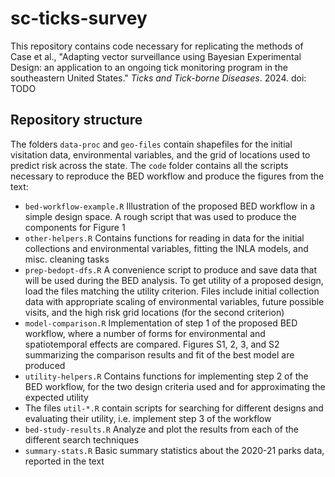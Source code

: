 # sc-ticks-survey

This repository contains code necessary for replicating the methods of Case et al., "Adapting vector surveillance using Bayesian Experimental Design: 
an application to an ongoing tick monitoring program in the southeastern United States." *Ticks and Tick-borne Diseases*. 2024. doi: TODO

## Repository structure

The folders `data-proc` and `geo-files` contain shapefiles for the initial visitation data, environmental variables, and the grid of locations used to predict risk across the state. The `code` folder contains all the scripts necessary to reproduce the BED workflow and produce the figures from the text:

- `bed-workflow-example.R` Illustration of the proposed BED workflow in a simple design space. A rough script that was used to produce the components for Figure 1
- `other-helpers.R` Contains functions for reading in data for the initial collections and environmental variables, fitting the INLA models, and misc. cleaning tasks
- `prep-bedopt-dfs.R` A convenience script to produce and save data that will be used during the BED
analysis. To get utility of a proposed design, load the files matching the utility criterion. Files include initial collection data with appropriate scaling of environmental variables, future possible visits, and the high risk
grid locations (for the second criterion)
- `model-comparison.R` Implementation of step 1 of the proposed BED workflow, where a number of forms for environmental and spatiotemporal effects are compared. Figures S1, 2, 3, and S2 summarizing the comparison results and fit of the best model are produced
- `utility-helpers.R` Contains functions for implementing step 2 of the BED workflow, for the two design criteria used and for approximating the expected utility
- The files `util-*.R` contain scripts for searching for different designs and evaluating their utility, i.e. implement step 3 of the workflow
- `bed-study-results.R` Analyze and plot the results from each of the different search techniques
- `summary-stats.R` Basic summary statistics about the 2020-21 parks data, reported in the text